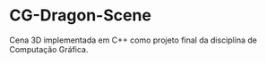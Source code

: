 # CG-Dragon-Scene
Cena 3D implementada em C++ como projeto final da disciplina de Computação Gráfica.
